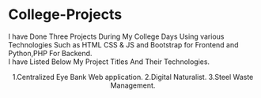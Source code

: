 # College-Projects
I have Done Three Projects During My College Days Using various Technologies Such as HTML CSS & JS and Bootstrap for Frontend and Python,PHP For Backend.<br>
I have Listed Below My Project Titles And Their Technologies.
                  <br>
                  <center>
                  1.Centralized Eye Bank Web application.
                  2.Digital Naturalist.
                  3.Steel Waste Management.
                  </center>

